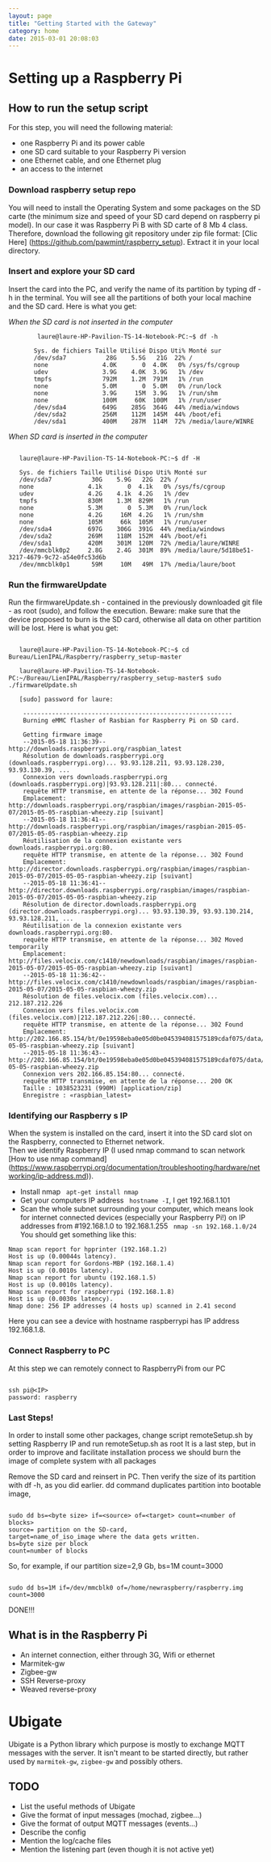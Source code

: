 ```yaml
---
layout: page
title: "Getting Started with the Gateway"
category: home
date: 2015-03-01 20:08:03
---
```


# Setting up a Raspberry Pi

## How to run the setup script


For this step, you will need the following material:


* one Raspberry Pi and its power cable
* one SD card suitable to your Raspberry Pi version
* one Ethernet cable, and one Ethernet plug
* an access to the internet



### Download raspberry setup repo

You will need to install the Operating System and some packages on the SD carte (the minimum size and speed of your SD card depend on raspberry pi model). In our case it was Raspberry Pi B with SD carte of 8 Mb 4 class.
Therefore, download the following git repository under zip file format: [Clic Here] (https://github.com/pawmint/raspberry_setup).  Extract it in your local directory.



### Insert and explore your SD card

Insert the card into the PC, and verify the name of its partition by typing df -h in the terminal. You will see all the partitions of both your local machine and the SD card. Here is what you get:

*When the SD card is not inserted in the computer*

```
        laure@laure-HP-Pavilion-TS-14-Notebook-PC:~$ df -h 
       
       Sys. de fichiers Taille Utilisé Dispo Uti% Monté sur 
       /dev/sda7           28G    5.5G   21G  22% / 
       none               4.0K       0  4.0K   0% /sys/fs/cgroup 
       udev               3.9G    4.0K  3.9G   1% /dev 
       tmpfs              792M    1.2M  791M   1% /run 
       none               5.0M       0  5.0M   0% /run/lock 
       none               3.9G     15M  3.9G   1% /run/shm 
       none               100M     60K  100M   1% /run/user 
       /dev/sda4          649G    285G  364G  44% /media/windows 
       /dev/sda2          256M    112M  145M  44% /boot/efi 
       /dev/sda1          400M    287M  114M  72% /media/laure/WINRE 

```

*When SD card is inserted in the computer*

```
   
   laure@laure-HP-Pavilion-TS-14-Notebook-PC:~$ df -H 
   
   Sys. de fichiers Taille Utilisé Dispo Uti% Monté sur 
   /dev/sda7           30G    5.9G   22G  22% / 
   none               4.1k       0  4.1k   0% /sys/fs/cgroup 
   udev               4.2G    4.1k  4.2G   1% /dev 
   tmpfs              830M    1.3M  829M   1% /run 
   none               5.3M       0  5.3M   0% /run/lock 
   none               4.2G     16M  4.2G   1% /run/shm 
   none               105M     66k  105M   1% /run/user 
   /dev/sda4          697G    306G  391G  44% /media/windows 
   /dev/sda2          269M    118M  152M  44% /boot/efi 
   /dev/sda1          420M    301M  120M  72% /media/laure/WINRE 
   /dev/mmcblk0p2     2.8G    2.4G  301M  89% /media/laure/5d18be51-3217-4679-9c72-a54e0fc53d6b 
   /dev/mmcblk0p1      59M     10M   49M  17% /media/laure/boot 

```

### Run the firmwareUpdate

Run the firmwareUpdate.sh - contained in the previously downloaded git file - as root (sudo), and follow the execution. Beware: make sure that the device proposed to burn is the SD card, otherwise all data on other partition will be lost. Here is what you get: 

```
   
   laure@laure-HP-Pavilion-TS-14-Notebook-PC:~$ cd Bureau/LienIPAL/Raspberry/raspberry_setup-master 
   
   laure@laure-HP-Pavilion-TS-14-Notebook-PC:~/Bureau/LienIPAL/Raspberry/raspberry_setup-master$ sudo ./firmwareUpdate.sh 
   
   [sudo] password for laure: 

```
        ---------------------------------------------------------- 
        Burning eMMC flasher of Rasbian for Raspberry Pi on SD card. 

        Getting firmware image 
        --2015-05-18 11:36:39--  http://downloads.raspberrypi.org/raspbian_latest 
        Résolution de downloads.raspberrypi.org (downloads.raspberrypi.org)... 93.93.128.211, 93.93.128.230, 93.93.130.39, ... 
        Connexion vers downloads.raspberrypi.org (downloads.raspberrypi.org)|93.93.128.211|:80... connecté. 
        requête HTTP transmise, en attente de la réponse... 302 Found 
        Emplacement: http://downloads.raspberrypi.org/raspbian/images/raspbian-2015-05-07/2015-05-05-raspbian-wheezy.zip [suivant] 
        --2015-05-18 11:36:41--  http://downloads.raspberrypi.org/raspbian/images/raspbian-2015-05-07/2015-05-05-raspbian-wheezy.zip 
        Réutilisation de la connexion existante vers downloads.raspberrypi.org:80. 
        requête HTTP transmise, en attente de la réponse... 302 Found 
        Emplacement: http://director.downloads.raspberrypi.org/raspbian/images/raspbian-2015-05-07/2015-05-05-raspbian-wheezy.zip [suivant] 
        --2015-05-18 11:36:41--  http://director.downloads.raspberrypi.org/raspbian/images/raspbian-2015-05-07/2015-05-05-raspbian-wheezy.zip 
        Résolution de director.downloads.raspberrypi.org (director.downloads.raspberrypi.org)... 93.93.130.39, 93.93.130.214, 93.93.128.211, ... 
        Réutilisation de la connexion existante vers downloads.raspberrypi.org:80. 
        requête HTTP transmise, en attente de la réponse... 302 Moved temporarily 
        Emplacement: http://files.velocix.com/c1410/newdownloads/raspbian/images/raspbian-2015-05-07/2015-05-05-raspbian-wheezy.zip [suivant] 
        --2015-05-18 11:36:42--  http://files.velocix.com/c1410/newdownloads/raspbian/images/raspbian-2015-05-07/2015-05-05-raspbian-wheezy.zip 
        Résolution de files.velocix.com (files.velocix.com)... 212.187.212.226 
        Connexion vers files.velocix.com (files.velocix.com)|212.187.212.226|:80... connecté. 
        requête HTTP transmise, en attente de la réponse... 302 Found 
        Emplacement: http://202.166.85.154/bt/0e19598eba0e05d0be045394081575189cdaf075/data/2015-05-05-raspbian-wheezy.zip [suivant] 
        --2015-05-18 11:36:43--  http://202.166.85.154/bt/0e19598eba0e05d0be045394081575189cdaf075/data/2015-05-05-raspbian-wheezy.zip 
        Connexion vers 202.166.85.154:80... connecté. 
        requête HTTP transmise, en attente de la réponse... 200 OK 
        Taille : 1038523231 (990M) [application/zip] 
        Enregistre : «raspbian_latest» 

        
### Identifying our Raspberry s IP

When the system is installed on the card, insert it into the SD card slot on the Raspberry, connected to Ethernet network.          
Then we identify Raspberry IP (I used nmap command to scan network [How to use nmap command] (https://www.raspberrypi.org/documentation/troubleshooting/hardware/networking/ip-address.md)). 


* Install nmap
``` apt-get install nmap```
* Get your computers IP address
``` hostname -I```, I get 192.168.1.101
* Scan the whole subnet surrounding your computer, which means look for internet connected devices (especially your Raspberry Pi!) on IP addresses from #192.168.1.0 to 192.168.1.255
``` nmap -sn 192.168.1.0/24``` You should get something like this:

```
Nmap scan report for hpprinter (192.168.1.2)
Host is up (0.00044s latency).
Nmap scan report for Gordons-MBP (192.168.1.4)
Host is up (0.0010s latency).
Nmap scan report for ubuntu (192.168.1.5)
Host is up (0.0010s latency).
Nmap scan report for raspberrypi (192.168.1.8)
Host is up (0.0030s latency).
Nmap done: 256 IP addresses (4 hosts up) scanned in 2.41 second

```

Here you can see a device with hostname raspberrypi has IP address 192.168.1.8.


### Connect Raspberry to PC

At this step we can remotely connect to RaspberryPi from our PC 

```   

ssh pi@<IP> 
password: raspberry 

```

### Last Steps!

In order to install some other packages, change script remoteSetup.sh by setting Raspberry IP  and run remoteSetup.sh as root 
It is a last step, but in order to improve and facilitate installation process we should burn the image of complete system with all packages 


 Remove the SD card and reinsert in PC. Then verify the size of its partition with df -h, as you did earlier. dd command duplicates partition into bootable image, 


```        

sudo dd bs=<byte size> if=<source> of=<target> count=<number of blocks> 
source= partition on the SD-card, 
target=name_of_iso_image where the data gets written. 
bs=byte size per block 
count=number of blocks 

```     
   
So, for example, if our partition size=2,9 Gb, bs=1M count=3000 
   
```

sudo dd bs=1M if=/dev/mmcblk0 of=/home/newraspberry/raspberry.img count=3000 

```

DONE!!!




## What is in the Raspberry Pi

* An internet connection, either through 3G, Wifi or ethernet
* Marmitek-gw
* Zigbee-gw
* SSH Reverse-proxy
* Weaved reverse-proxy

# Ubigate

Ubigate is a Python library which purpose is mostly to exchange MQTT messages with the server. It isn't meant to be started directly, but rather used by `marmitek-gw`, `zigbee-gw` and possibly others.

## TODO

* List the useful methods of Ubigate
* Give the format of input messages (mochad, zigbee...)
* Give the format of output MQTT messages (events...)
* Describe the config
* Mention the log/cache files
* Mention the listening part (even though it is not active yet)
